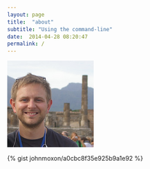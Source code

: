 ```yaml
---
layout: page
title:  "about"
subtitle: "Using the command-line"
date:  2014-04-28 08:20:47
permalink: /
---
```

<p class="text-center">
  <img src='/assets/img/avatar_200x200.jpg' class='img-circle' alt="It's a ll about me" />
</p>

{% gist johnmoxon/a0cbc8f35e925b9a1e92 %}



